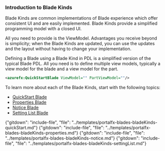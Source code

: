 <properties title="" pageTitle="BladeKinds" description="" authors="adamabdelhamed,ashergarland" />

### Introduction to Blade Kinds
Blade Kinds are common implementations of Blade experience which offer consistent UI and are easily implemented. Blade Kinds provide a simplified programming model with a closed UI. 

All you need to provide is the ViewModel. Advantages you receive beyond is simplicity; when the Blade Kinds are updated, you can use the updates and the layout without having to change your implementation.

Defining a Blade using a Blade Kind in PDL is a simplified version of the typical Blade PDL. All you need is to define multiple view models, typically a view model for the blade and a view model for the part.

```xml
<azurefx:QuickStartBlade ViewModel="" PartViewModel=""/>
```

To learn more about each of the Blade Kinds, start with the following topics:

- [QuickStart Blade](/documentation/articles/portalfx-blades-bladeKinds-quickStart)
- [Properties Blade](/documentation/articles/portalfx-blades-bladeKinds-properties)
- [Notice Blade](/documentation/articles/portalfx-blades-bladeKinds-notice)
- [Setting List Blade](/documentation/articles/portalfx-blades-bladeKinds-settingList)

 {"gitdown": "include-file", "file": "../templates/portalfx-blades-bladeKinds-quickStart.md"}
 {"gitdown": "include-file", "file": "../templates/portalfx-blades-bladeKinds-properties.md"}
 {"gitdown": "include-file", "file": "../templates/portalfx-blades-bladeKinds-notice.md"}
 {"gitdown": "include-file", "file": "../templates/portalfx-blades-bladeKinds-settingList.md"}

[part]: ../media/portalfx-bladeKinds/BladeKindsIntro.png
